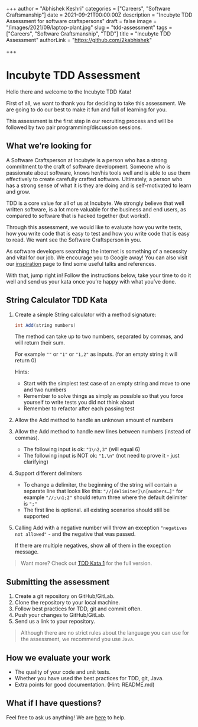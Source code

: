 +++
author = "Abhishek Keshri"
categories = ["Careers", "Software Craftsmanship"]
date = 2021-09-21T00:00:00Z
description = "Incubyte TDD Assessment for software craftspersons"
draft = false
image = "/images/2021/09/laptop-plant.jpg"
slug = "tdd-assessment"
tags = ["Careers", "Software Craftsmanship", "TDD"]
title = "Incubyte TDD Assessment"
authorLink = "https://github.com/2kabhishek"

+++

# Incubyte TDD Assessment

Hello there and welcome to the Incubyte TDD Kata!

First of all, we want to thank you for deciding to take this assessment. We are going to do our best to make it fun and full of learning for you.

This assessment is the first step in our recruiting process and will be followed by two pair programming/discussion sessions.

## What we’re looking for

A Software Craftsperson at Incubyte is a person who has a strong commitment to the craft of software development. Someone who is passionate about software, knows her/his tools well and is able to use them effectively to create carefully crafted software. Ultimately, a person who has a strong sense of what it is they are doing and is self-motivated to learn and grow.

TDD is a core value for all of us at Incubyte. We strongly believe that well written software, is a lot more valuable for the business and end users, as compared to software that is hacked together (but works!).

Through this assessment, we would like to evaluate how you write tests, how you write code that is easy to test and how you write code that is easy to read. We want see the Software Craftsperson in you.

As software developers searching the internet is something of a necessity and vital for our job. We encourage you to Google away! You can also visit our [inspiration](https://incubyte.co/inspiration/) page to find some useful talks and references.

With that, jump right in! Follow the instructions below, take your time to do it well and send us your kata once you’re happy with what you’ve done.

## String Calculator TDD Kata

1. Create a simple String calculator with a method signature:

    ```java
    int Add(string numbers)
    ```

    The method can take up to two numbers, separated by commas, and will return their sum.

    For example `""` or `"1"` or `"1,2"` as inputs. (for an empty string it will return 0)

    Hints:

    - Start with the simplest test case of an empty string and move to one and two numbers
    - Remember to solve things as simply as possible so that you force yourself to write tests you did not think about
    - Remember to refactor after each passing test

2. Allow the Add method to handle an unknown amount of numbers

3. Allow the Add method to handle new lines between numbers (instead of commas).

    - The following input is ok: `"1\n2,3"` (will equal 6)
    - The following input is NOT ok: `"1,\n"` (not need to prove it - just clarifying)

4. Support different delimiters

    - To change a delimiter, the beginning of the string will contain a separate line that looks like this: `"//[delimiter]\n[numbers…]"` for example `"//;\n1;2"` should return three where the default delimiter is `";"`
    - The first line is optional. all existing scenarios should still be supported

5. Calling Add with a negative number will throw an exception `"negatives not allowed"` - and the negative that was passed.

    If there are multiple negatives, show all of them in the exception message.

> Want more? Check out [TDD Kata 1](https://osherove.com/tdd-kata-1/) for the full version.

## Submitting the assessment

1. Create a git repository on GitHub/GitLab.
2. Clone the repository to your local machine.
3. Follow best practices for TDD, git and commit often.
4. Push your changes to GitHub/GitLab.
5. Send us a link to your repository.

> Although there are no strict rules about the language you can use for the assessment, we recommend you use `Java`.

## How we evaluate your work

- The quality of your code and unit tests.
- Whether you have used the best practices for TDD, git, Java.
- Extra points for good documentation. (Hint: README.md)

## What if I have questions?

Feel free to ask us anything! We are [here](mailto:careers@incubyte.co) to help.
